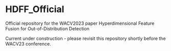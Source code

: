 # HDFF_Official
Official repository for the WACV2023 paper Hyperdimensional Feature Fusion for Out-of-Distribution Detection

Current under construction - please revisit this repository shortly before the WACV23 conference.
